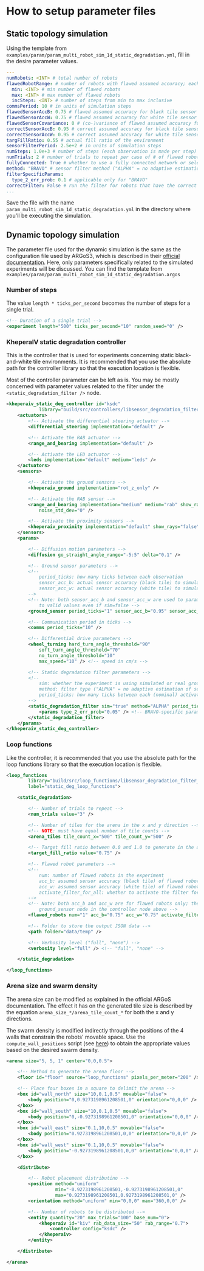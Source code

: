 # How to setup parameter files
## Static topology simulation

Using the template from `examples/param/param_multi_robot_sim_1d_static_degradation.yml`, fill in the desire parameter values.
```yaml
---
numRobots: <INT> # total number of robots
flawedRobotRange: # number of robots with flawed assumed accuracy; each step in this range is run `numTrials` times
  min: <INT> # min number of flawed robots
  max: <INT> # max number of flawed robots
  incSteps: <INT> # number of steps from min to max inclusive
commsPeriod: 10 # in units of simulation steps
flawedSensorAccB: 0.75 # flawed assumed accuracy for black tile sensor
flawedSensorAccW: 0.75 # flawed assumed accuracy for white tile sensor
flawedSensorCovariance: 0 # (co-)variance of flawed assumed accuracy for both sensors (UNUSED)
correctSensorAccB: 0.95 # correct assumed accuracy for black tile sensor
correctSensorAccW: 0.95 # correct assumed accuracy for white tile sensor
targFillRatio: 0.55 # actual fill ratio of the environment
sensorFilterPeriod: 2.5e+2 # in units of simulation steps
numSteps: 1.0e+3 # number of steps (each observation is made per step)
numTrials: 2 # number of trials to repeat per case of # of flawed robots
fullyConnected: True # whether to use a fully connected network or select neighbors using a right-skewed binomial distribution (UNUSED)
method: "BRAVO" # sensor filter method ("ALPHA" = no adaptive estimation of sensor accuracy, "BRAVO" = with adaptive estimation of sensor accuracy)
filterSpecificParams:
  type_2_err_prob: 0.1 # applicable only for "BRAVO"
correctFilter: False # run the filter for robots that have the correct initial accuracy
...
```
Save the file with the name `param_multi_robot_sim_1d_static_degradation.yml` in the directory where you'll be executing the simulation.

## Dynamic topology simulation
The parameter file used for the dynamic simulation is the same as the configuration file used by ARGoS3, which is described in their [official documentation](https://www.argos-sim.info/user_manual.php). Here, only parameters specifically related to the simulated experiments will be discussed. You can find the template from `examples/param/param_multi_robot_sim_1d_static_degradation.argos`

### Number of steps
The value `length * ticks_per_second` becomes the number of steps for a single trial.
```xml
<!-- Duration of a single trial -->
<experiment length="500" ticks_per_second="10" random_seed="0" />
```

### KheperaIV static degradation controller
This is the controller that is used for experiments concerning static black-and-white tile environments. It is recommended that you use the absolute path for the controller library so that the execution location is flexible.

Most of the controller parameter can be left as is. You may be mostly concerned with parameter values related to the filter under the `<static_degradation_filter />` node.
```xml
<kheperaiv_static_deg_controller id="ksdc"
            library="build/src/controllers/libsensor_degradation_filter_controllers">
    <actuators>
        <!-- Activate the differential steering actuator -->
        <differential_steering implementation="default" />

        <!-- Activate the RAB actuator -->
        <range_and_bearing implementation="default" />

        <!-- Activate the LED actuator -->
        <leds implementation="default" medium="leds" />
    </actuators>
    <sensors>

        <!-- Activate the ground sensors -->
        <kheperaiv_ground implementation="rot_z_only" />

        <!-- Activate the RAB sensor -->
        <range_and_bearing implementation="medium" medium="rab" show_rays="true"
            noise_std_dev="0" />

        <!-- Activate the proximity sensors -->
        <kheperaiv_proximity implementation="default" show_rays="false" />
    </sensors>
    <params>

        <!-- Diffusion motion parameters -->
        <diffusion go_straight_angle_range="-5:5" delta="0.1" />

        <!-- Ground sensor parameters -->
        <!-- 
            period_ticks: how many ticks between each observation
            sensor_acc_b: actual sensor accuracy (black tile) to simulate (only applies if sim=true in the static_degeradation_filter node)
            sensor_acc_w: actual sensor accuracy (white tile) to simulate (only applies if sim=true in the static_degeradation_filter node)
        -->
        <!-- Note: both sensor_acc_b and sensor_acc_w are used to parametrize the assumed accuracy of non-flawed robots, so they must still be set
            to valid values even if sim=false -->
        <ground_sensor period_ticks="1" sensor_acc_b="0.95" sensor_acc_w="0.95" />

        <!-- Communication period in ticks -->
        <comms period_ticks="10" />

        <!-- Differential drive parameters -->
        <wheel_turning hard_turn_angle_threshold="90"
            soft_turn_angle_threshold="70"
            no_turn_angle_threshold="10"
            max_speed="10" /> <!-- speed in cm/s -->

        <!-- Static degradation filter parameters -->
        <!-- 
            sim: whether the experiment is using simulated or real ground sensors
            method: filter type ("ALPHA" = no adaptive estimation of sensor accuracy, "BRAVO" = with adaptive estimation of sensor accuracy)
            period_ticks: how many ticks between each (nominal) activation of the filter
        -->
        <static_degradation_filter sim="true" method="ALPHA" period_ticks="1000">
            <params type_2_err_prob="0.05" /> <!-- BRAVO-specific parameter for adaptive activation -->
        </static_degradation_filter>
    </params>
</kheperaiv_static_deg_controller>
```

### Loop functions
Like the controller, it is recommended that you use the absolute path for the loop functions library so that the execution location is flexible.
```xml
<loop_functions
        library="build/src/loop_functions/libsensor_degradation_filter_loop_functions"
        label="static_deg_loop_functions">

    <static_degradation>

        <!-- Number of trials to repeat -->
        <num_trials value="3" />

        <!-- Number of tiles for the arena in the x and y direction -->
        <!-- NOTE: must have equal number of tile counts -->
        <arena_tiles tile_count_x="500" tile_count_y="500" />

        <!-- Target fill ratio between 0.0 and 1.0 to generate in the arena -->
        <target_fill_ratio value="0.75" />

        <!-- Flawed robot parameters -->
        <!--
            num: number of flawed robots in the experiment
            acc_b: assumed sensor accuracy (black tile) of flawed robots
            acc_w: assumed sensor accuracy (white tile) of flawed robots
            activate_filter_for_all: whether to activate the filter for all robots or just those that have a flawed accuracy initially
        -->
        <!-- Note: both acc_b and acc_w are for flawed robots only; the assumed accuracies of non-flawed robots are set by the 
            ground_sensor node in the controller node above -->
        <flawed_robots num="1" acc_b="0.75" acc_w="0.75" activate_filter_for_all="true" />

        <!-- Folder to store the output JSON data -->
        <path folder="data/temp" />

        <!-- Verbosity level ("full", "none") -->
        <verbosity level="full" /> <!-- "full", "none" -->

    </static_degradation>

</loop_functions>
```

### Arena size and swarm density
The arena size can be modified as explained in the official ARGoS documentation. The effect it has on the generated tile size is described by the equation `arena_size_*/arena_tile_count_*` for both the x and y directions.

The swarm density is modified indirectly through the positions of the 4 walls that constrain the robots' movable space. Use the `compute_wall_positions` script (see [here](./utility_scripts_functions.md)) to obtain the appropriate values based on the desired swarm density.
```xml
<arena size="5, 5, 1" center="0,0,0.5">

    <!-- Method to generate the arena floor -->
    <floor id="floor" source="loop_functions" pixels_per_meter="200" />

    <!-- Place four boxes in a square to delimit the arena -->
    <box id="wall_north" size="10,0.1,0.5" movable="false">
        <body position="0,0.9273198961208501,0" orientation="0,0,0" />
    </box>
    <box id="wall_south" size="10,0.1,0.5" movable="false">
        <body position="0,-0.9273198961208501,0" orientation="0,0,0" />
    </box>
    <box id="wall_east" size="0.1,10,0.5" movable="false">
        <body position="0.9273198961208501,0,0" orientation="0,0,0" />
    </box>
    <box id="wall_west" size="0.1,10,0.5" movable="false">
        <body position="-0.9273198961208501,0,0" orientation="0,0,0" />
    </box>

    <distribute>

        <!-- Robot placement distributino -->
        <position method="uniform"
                  min="-0.9273198961208501,-0.9273198961208501,0"
                  max="0.9273198961208501,0.9273198961208501,0" />
        <orientation method="uniform" min="0,0,0" max="360,0,0" />

        <!-- Number of robots to be distributed -->
        <entity quantity="20" max_trials="100" base_num="0">
            <kheperaiv id="kiv" rab_data_size="50" rab_range="0.7">
                <controller config="ksdc" />
            </kheperaiv>
        </entity>

    </distribute>

</arena>
```